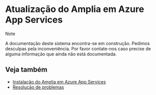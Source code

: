 ﻿# Atualização do Amplia em Azure App Services

> [!NOTE]
> A documentação deste sistema encontra-se em construção. Pedimos desculpas pela inconveniência. Por favor contate-nos caso
> precise de alguma informação que ainda não está documentada.

## Veja também

* [Instalação do Amplia em Azure App Services](install.md)
* [Resolução de problemas](../troubleshoot/index.md)
